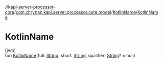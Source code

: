 //[kapi-server-processor-core](../../../index.md)/[com.chrynan.kapi.server.processor.core.model](../index.md)/[KotlinName](index.md)/[KotlinName](-kotlin-name.md)

# KotlinName

[jvm]\
fun [KotlinName](-kotlin-name.md)(full: [String](https://kotlinlang.org/api/latest/jvm/stdlib/kotlin/-string/index.html), short: [String](https://kotlinlang.org/api/latest/jvm/stdlib/kotlin/-string/index.html), qualifier: [String](https://kotlinlang.org/api/latest/jvm/stdlib/kotlin/-string/index.html)? = null)
